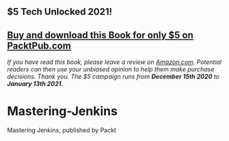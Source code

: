 ## $5 Tech Unlocked 2021!
[Buy and download this Book for only $5 on PacktPub.com](https://www.packtpub.com/product/mastering-jenkins/9781784390891)
-----
*If you have read this book, please leave a review on [Amazon.com](https://www.amazon.com/gp/product/1784390895).     Potential readers can then use your unbiased opinion to help them make purchase decisions. Thank you. The $5 campaign         runs from __December 15th 2020__ to __January 13th 2021.__*

# Mastering-Jenkins
Mastering Jenkins, published by Packt
